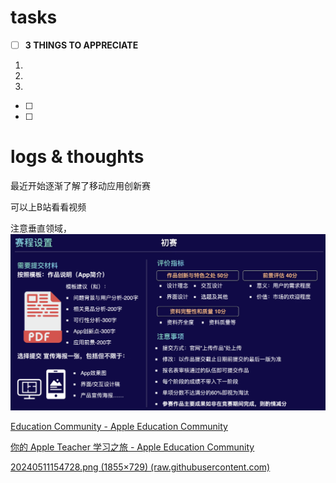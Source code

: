 # tasks
- [ ] **3 THINGS TO APPRECIATE**
1. 
2. 
3. 
- [ ] 
- [ ] 


# logs & thoughts

最近开始逐渐了解了移动应用创新赛

可以上B站看看视频

注意垂直领域，![初赛要求.png](https://raw.githubusercontent.com/estelledc/photos/master/%E5%88%9D%E8%B5%9B%E8%A6%81%E6%B1%82.png)

[Education Community - Apple Education Community](https://education.apple.com/)

[你的 Apple Teacher 学习之旅 - Apple Education Community](https://education.apple.com/learning-center/T006360A-zh_CN)


[20240511154728.png (1855×729) (raw.githubusercontent.com)](https://raw.githubusercontent.com/estelledc/photos/master/20240511154728.png)
